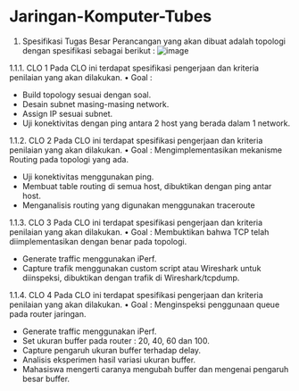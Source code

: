 # Jaringan-Komputer-Tubes
1. Spesifikasi Tugas Besar
Perancangan yang akan dibuat adalah topologi dengan spesifikasi sebagai berikut :
![image](https://user-images.githubusercontent.com/75405613/215030121-0c64ef9b-56ba-46bb-95e5-01ba7118df8d.png)

1.1.1. CLO 1
Pada CLO ini terdapat spesifikasi pengerjaan dan kriteria penilaian yang akan
dilakukan.
  • Goal :
  - Build topology sesuai dengan soal.
  - Desain subnet masing-masing network.
  - Assign IP sesuai subnet.
  - Uji konektivitas dengan ping antara 2 host yang berada dalam 1
    network.
    
1.1.2. CLO 2
Pada CLO ini terdapat spesifikasi pengerjaan dan kriteria penilaian yang akan
dilakukan.
  • Goal : Mengimplementasikan mekanisme Routing pada topologi yang
  ada.
  - Uji konektivitas menggunakan ping.
  - Membuat table routing di semua host, dibuktikan dengan ping antar
  host.
  - Menganalisis routing yang digunakan menggunakan traceroute
  
1.1.3. CLO 3
Pada CLO ini terdapat spesifikasi pengerjaan dan kriteria penilaian yang akan
dilakukan.
  • Goal : Membuktikan bahwa TCP telah diimplementasikan dengan benar pada
  topologi.
  - Generate traffic menggunakan iPerf.
  - Capture trafik menggunakan custom script atau Wireshark untuk
  diinspeksi, dibuktikan dengan trafik di Wireshark/tcpdump.
  
1.1.4. CLO 4
Pada CLO ini terdapat spesifikasi pengerjaan dan kriteria penilaian yang akan
dilakukan.
  • Goal : Menginspeksi penggunaan queue pada router jaringan.
  - Generate traffic menggunakan iPerf.
  - Set ukuran buffer pada router : 20, 40, 60 dan 100.
  - Capture pengaruh ukuran buffer terhadap delay.
  - Analisis eksperimen hasil variasi ukuran buffer.
  - Mahasiswa mengerti caranya mengubah buffer dan mengenai pengaruh
  besar buffer.
